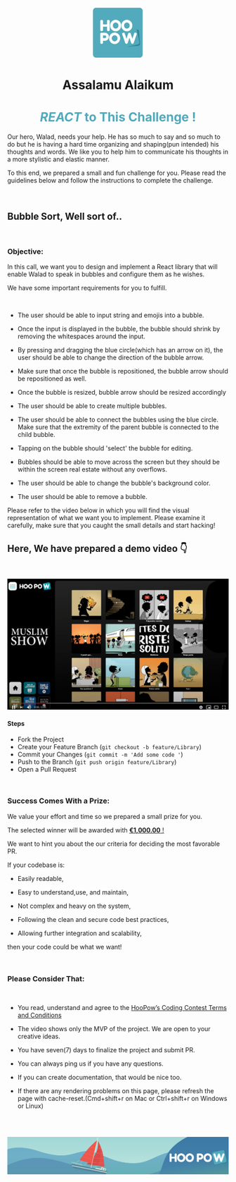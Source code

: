 
<br />
<p align="center">
  <a href="#">
<img src="banners/top.jpeg" alt="Logo" width="120" height="120">  </a>
</p>




<!-- PROJECT LOGO -->
<h1 align="center">
  Assalamu Alaikum
</h1>

<h1 align="center"  style="color:#51AABC">
  <span style="font-style:italic" >REACT</span>  to This Challenge !
</h1>


<!-- PROJECT DESCRIPTION -->

Our hero, Walad, needs your help. He has so much to say and so much to do but he is having a hard time organizing and shaping(pun intended) his thoughts and words. We like you to help him to communicate his thoughts in a more stylistic and elastic manner.

To this end, we prepared a small and fun challenge for you. Please read the guidelines below and follow the instructions to complete the challenge.

<br />

## **Bubble Sort, Well sort of..**

<br />

### **Objective:**

In this call, we want you to design and implement a React library that will enable Walad to speak in bubbles and configure them as he wishes.

We have some important requirements for you to fulfill.
  
</br>

- The user should be able to input string and emojis into a bubble.
> 
- Once the input is displayed in the bubble, the bubble should shrink by removing the whitespaces around the input.
> 
- By pressing and dragging the blue circle(which has an arrow on it), the user should be able to change the direction of the bubble arrow.

-  Make sure that once the bubble is repositioned, the bubble arrow should be repositioned as well.
- Once the bubble is resized, bubble arrow should be resized accordingly 
> 
- The user should be able to create multiple bubbles.
> 
- The user should be able to connect the bubbles using the blue circle. Make sure that the extremity of the parent bubble is connected to the child bubble.
> 
- Tapping on the bubble should 'select' the bubble for editing.
> 
- Bubbles should be able to move across the screen but they should be within the screen real estate without any overflows.
> 
- The user should be able to change the bubble's background color.
> 
- The user should be able to remove a bubble.



Please refer to the video below in which you will find the visual representation of what we want you to implement. Please examine it carefully, make sure that you caught the small details and start hacking! 

##  Here, We have prepared a demo video  👇
<br />


[![Check the Demo!](banners/ss.png)](https://www.youtube.com/watch?v=5SOiL_jkzBg "Muslim Show Video Demonstration")


#### **Steps**
- Fork the Project
- Create your Feature Branch (`git checkout -b feature/Library`)
- Commit your Changes (`git commit -m 'Add some code '`)
- Push to the Branch (`git push origin feature/Library`)
- Open a Pull Request


<br />


### **Success Comes With a Prize:**

We value your effort and time so we prepared a small prize for you. 

The selected winner will be awarded with  <ins>**€1,000.00** ! </ins>

We want to hint you about the our criteria for deciding the most favorable PR.

If your codebase is: 

- Easily readable,
>
- Easy to understand,use, and maintain,
>
- Not complex and heavy on the system,
> 
- Following the clean and secure code best practices,
>
- Allowing further integration and scalability,

then your code could be what we want!




<br />

### **Please Consider That:**

<br />

- You read, understand and agree to the [HooPow’s Coding Contest Terms and Conditions](./HooPowCodingContestT&Cs.pdf)
>
- The video shows only the MVP of the project. We are open to your creative ideas.
> 
-  You have seven(7) days to finalize the project and submit PR.
> 
- You can always ping us if you have any questions.
> 
- If you can create documentation, that would be nice too.
> 
- If there are any rendering problems on this page, please refresh the page with cache-reset.(Cmd+shift+r on Mac or Ctrl+shift+r on Windows or Linux)

<br />
<br />



![banner](banners/bottom.jpeg)

